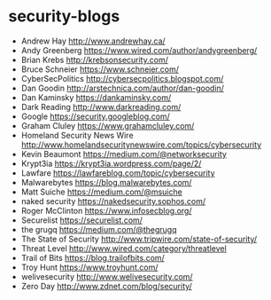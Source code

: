 # security-blogs

* Andrew Hay http://www.andrewhay.ca/
* Andy Greenberg https://www.wired.com/author/andygreenberg/
* Brian Krebs http://krebsonsecurity.com/
* Bruce Schneier https://www.schneier.com/
* CyberSecPolitics http://cybersecpolitics.blogspot.com/
* Dan Goodin http://arstechnica.com/author/dan-goodin/
* Dan Kaminsky https://dankaminsky.com/
* Dark Reading http://www.darkreading.com/
* Google https://security.googleblog.com/
* Graham Cluley https://www.grahamcluley.com/
* Homeland Security News Wire http://www.homelandsecuritynewswire.com/topics/cybersecurity
* Kevin Beaumont https://medium.com/@networksecurity
* Krypt3ia https://krypt3ia.wordpress.com/page/2/
* Lawfare https://lawfareblog.com/topic/cybersecurity
* Malwarebytes https://blog.malwarebytes.com/
* Matt Suiche https://medium.com/@msuiche
* naked security https://nakedsecurity.sophos.com/
* Roger McClinton https://www.infosecblog.org/
* Securelist https://securelist.com/
* the grugq https://medium.com/@thegrugq
* The State of Security http://www.tripwire.com/state-of-security/
* Threat Level http://www.wired.com/category/threatlevel
* Trail of Bits https://blog.trailofbits.com/
* Troy Hunt https://www.troyhunt.com/
* welivesecurity http://www.welivesecurity.com/
* Zero Day http://www.zdnet.com/blog/security/